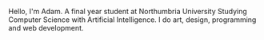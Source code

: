 Hello, I'm Adam. A final year student at Northumbria University Studying Computer Science with Artificial Intelligence. I do art, design, programming and web development.
